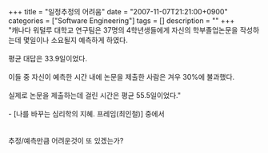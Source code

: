 +++
title = "일정추정의 어려움"
date = "2007-11-07T21:21:00+0900"
categories = ["Software Engineering"]
tags = []
description = ""
+++
<span class="copyright_entry" style="display:block;" title="일정추정의 어려움@@**@@http://shed.egloos.com/1663564"></span>"캐나다 워털루 대학교 연구팀은 37명의 4학년생들에게 자신의 학부졸업논문을 작성하는데 몇일이나 소요될지 예측하게 하였다. 
<br>
<br>평균 대답은 33.9일이었다.
<br>
<br>이들 중 자신이 예측한 시간 내에 논문을 제출한 사람은 겨우 30%에 불과했다. 
<br>
<br>실제로 논문을 제출하는데 걸린 시간은 평균 55.5일이었다." 
<br>
<br>- [나를 바꾸는 심리학의 지혜. 프레임(최인철)] 중에서
<br>
<br>
<br>추정/예측만큼 어려운것이 또 있겠는가? 
<!--
       <rdf:RDF xmlns:rdf="http://www.w3.org/1999/02/22-rdf-syntax-ns#"
		    xmlns:dc="http://purl.org/dc/elements/1.1/"
		    xmlns:trackback="http://madskills.com/public/xml/rss/module/trackback/">
       <rdf:Description
	        rdf:about="http://shed.egloos.com/1663564"
	        dc:identifier="http://shed.egloos.com/1663564"
	        dc:title="일정추정의 어려움"
	        trackback:ping="http://shed.egloos.com/tb/1663564"/>
       </rdf:RDF>
       -->

<ul></ul>